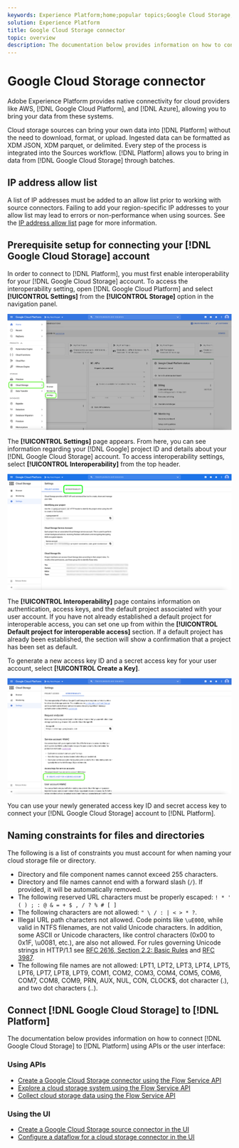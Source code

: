 ```yaml
---
keywords: Experience Platform;home;popular topics;Google Cloud Storage;google cloud storage
solution: Experience Platform
title: Google Cloud Storage connector
topic: overview
description: The documentation below provides information on how to connect Google Cloud Storage to Platform using APIs or the user interface.
---
```


# Google Cloud Storage connector

Adobe Experience Platform provides native connectivity for cloud providers like AWS, [!DNL Google Cloud Platform], and [!DNL Azure], allowing you to bring your data from these systems.

Cloud storage sources can bring your own data into [!DNL Platform] without the need to download, format, or upload. Ingested data can be formatted as XDM JSON, XDM parquet, or delimited. Every step of the process is integrated into the Sources workflow. [!DNL Platform] allows you to bring in data from [!DNL Google Cloud Storage] through batches.

## IP address allow list

A list of IP addresses must be added to an allow list prior to working with source connectors. Failing to add your region-specific IP addresses to your allow list may lead to errors or non-performance when using sources. See the [IP address allow list](../../ip-address-allow-list.md) page for more information.

## Prerequisite setup for connecting your [!DNL Google Cloud Storage] account

In order to connect to [!DNL Platform], you must first enable interoperability for your [!DNL Google Cloud Storage] account. To access the interoperability setting, open [!DNL Google Cloud Platform] and select **[!UICONTROL Settings]** from the **[!UICONTROL Storage]** option in the navigation panel.

![](../../images/tutorials/create/google-cloud-storage/nav.png)

The **[!UICONTROL Settings]** page appears. From here, you can see information regarding your [!DNL Google] project ID and details about your [!DNL Google Cloud Storage] account. To access interoperability settings, select **[!UICONTROL Interoperability]** from the top header.

![](../../images/tutorials/create/google-cloud-storage/project-access.png)

The **[!UICONTROL Interoperability]** page contains information on authentication, access keys, and the default project associated with your user account. If you have not already established a default project for interoperable access, you can set one up from within the **[!UICONTROL Default project for interoperable access]** section. If a default project has already been established, the section will show a confirmation that a project has been set as default.

To generate a new access key ID and a secret access key for your user account, select **[!UICONTROL Create a Key]**.

![](../../images/tutorials/create/google-cloud-storage/interoperability.png)

You can use your newly generated access key ID and secret access key to connect your [!DNL Google Cloud Storage] account to [!DNL Platform].

## Naming constraints for files and directories

The following is a list of constraints you must account for when naming your cloud storage file or directory.

- Directory and file component names cannot exceed 255 characters.
- Directory and file names cannot end with a forward slash (`/`). If provided, it will be automatically removed.
- The following reserved URL characters must be properly escaped: `! * ' ( ) ; : @ & = + $ , / ? % # [ ]`
- The following characters are not allowed: `" \ / : | < > * ?`.
- Illegal URL path characters not allowed. Code points like `\uE000`, while valid in NTFS filenames, are not valid Unicode characters. In addition, some ASCII or Unicode characters, like control characters (0x00 to 0x1F, \u0081, etc.), are also not allowed. For rules governing Unicode strings in HTTP/1.1 see [RFC 2616, Section 2.2: Basic Rules](https://www.ietf.org/rfc/rfc2616.txt) and [RFC 3987](https://www.ietf.org/rfc/rfc3987.txt).
- The following file names are not allowed: LPT1, LPT2, LPT3, LPT4, LPT5, LPT6, LPT7, LPT8, LPT9, COM1, COM2, COM3, COM4, COM5, COM6, COM7, COM8, COM9, PRN, AUX, NUL, CON, CLOCK$, dot character (.), and two dot characters (..).

## Connect [!DNL Google Cloud Storage] to [!DNL Platform]

The documentation below provides information on how to connect [!DNL Google Cloud Storage] to [!DNL Platform] using APIs or the user interface:

### Using APIs

- [Create a Google Cloud Storage connector using the Flow Service API](../../tutorials/api/create/cloud-storage/google.md)
- [Explore a cloud storage system using the Flow Service API](../../tutorials/api/explore/cloud-storage.md)
- [Collect cloud storage data using the Flow Service API](../../tutorials/api/collect/cloud-storage.md)

### Using the UI

- [Create a Google Cloud Storage source connector in the UI](../../tutorials/ui/create/cloud-storage/google-cloud-storage.md)
- [Configure a dataflow for a cloud storage connector in the UI](../../tutorials/ui/dataflow/batch/cloud-storage.md)